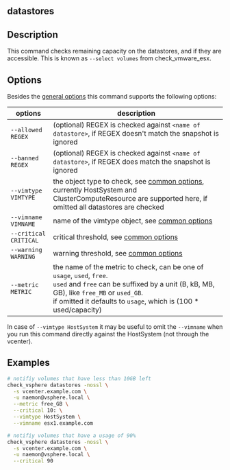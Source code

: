 ## datastores

## Description

This command checks remaining capacity on the datastores, and if they are
accessible.  This is known as `--select volumes` from check\_vmware\_esx.

## Options

Besides the [general options](/cmd/) this command supports the following
options:

| options | description |
|---|---|
| `--allowed REGEX` | (optional) REGEX is checked against `<name of datastore>`, if REGEX doesn't match the snapshot is ignored |
| `--banned REGEX` | (optional) REGEX is checked against `<name of datastore>`, if REGEX does match the snapshot is ignored |
| `--vimtype VIMTYPE` | the object type to check, see [common options](/cmd/?id=common-options), currently HostSystem and ClusterComputeResource are supported here, if omitted all datastores are checked |
| `--vimname VIMNAME` | name of the vimtype object, see [common options](/cmd/?id=common-options) |
| `--critical CRITICAL`   | critical threshold, see [common options](/cmd/?id=common-options) |
| `--warning WARNING`     | warning threshold, see [common options](/cmd/?id=common-options) |
| `--metric METRIC`     | the name of the metric to check, can be one of `usage`, `used`, `free`. <br>`used` and `free` can be suffixed by a unit (B, kB, MB, GB), like `free_MB` or `used_GB`. <br>if omitted it defaults to `usage`, which is (100 * used/capacity) |

In case of `--vimtype HostSystem` it may be useful to omit the `--vimname` when
you run this command directly against the HostSystem (not through the vcenter).

## Examples

``` bash
# notifiy volumes that have less than 10GB left
check_vsphere datastores -nossl \
  -s vcenter.example.com \
  -u naemon@vsphere.local \
  --metric free_GB \
  --critical 10: \
  --vimtype HostSystem \
  --vimname esx1.example.com
```

``` bash
# notifiy volumes that have a usage of 90%
check_vsphere datastores -nossl \
  -s vcenter.example.com \
  -u naemon@vsphere.local \
  --critical 90
```
